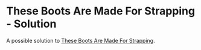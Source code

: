 # These Boots Are Made For Strapping - Solution

A possible solution to [These Boots Are Made For Strapping](https:/github.com/abbreviatedman/these-boots-are-made-for-strapping).